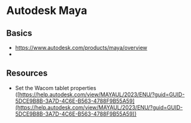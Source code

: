 # Autodesk Maya

## Basics

* https://www.autodesk.com/products/maya/overview
*

## Resources&#x20;

* Set the Wacom tablet properties ([https://help.autodesk.com/view/MAYAUL/2023/ENU/?guid=GUID-5DCE9B8B-3A7D-4C6E-B563-4788F9B55A59](https://help.autodesk.com/view/MAYAUL/2023/ENU/?guid=GUID-5DCE9B8B-3A7D-4C6E-B563-4788F9B55A59))
